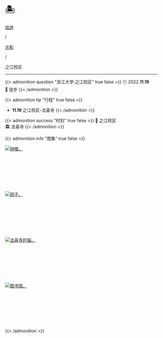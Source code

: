 # 🏝️


<div class="nav-tab">
  <a href="../../../cages"><p class="not">拾迹</p></a><p class="not">/</p>
  <a href="../../moment"><p class="not">光影</p></a>
  <p class="now">/</p><p class="now">之江校区</p>
</div>

---

{{< admonition question "浙江大学·之江校区" true false >}}
🕙 2022.**11.19**<br>
📝 徒步
{{< /admonition >}}

{{< admonition tip "行程" true false >}}
- **11.19** 之江校区-法喜寺
{{< /admonition >}}

{{< admonition success "时刻" true false >}}
🏫 之江校区<br>
🏛️ 法喜寺
{{< /admonition >}}

{{< admonition info "图集" true false >}}
<div class="group-picture">
  <div class="group-picture-cover">
    <a class="lightgallery" href="https://pic.imgdb.cn/item/654e2f73c458853aef90790f.webp" title="钟楼。" data-thumbnail="https://pic.imgdb.cn/item/654e2f73c458853aef90790f.webp">
    <img loading="lazy" src="https://pic.imgdb.cn/item/654e2f73c458853aef90790f.webp" sizes="auto" alt="钟楼。"></a>
  </div>
  <div class="group-picture-cover">
    <a class="lightgallery" href="https://pic.imgdb.cn/item/654e2f7bc458853aef909dd1.webp" title="鸽子。" data-thumbnail="https://pic.imgdb.cn/item/654e2f7bc458853aef909dd1.webp">
    <img loading="lazy" src="https://pic.imgdb.cn/item/654e2f7bc458853aef909dd1.webp" sizes="auto" alt="鸽子。"></a>
  </div>
</div>
<div class="group-picture">
  <div class="group-picture-cover">
    <a class="lightgallery" href="https://pic.imgdb.cn/item/654e2f7ec458853aef90af3e.webp" title="法喜寺的猫。" data-thumbnail="https://pic.imgdb.cn/item/654e2f7ec458853aef90af3e.webp">
    <img loading="lazy" src="https://pic.imgdb.cn/item/654e2f7ec458853aef90af3e.webp" sizes="auto" alt="法喜寺的猫。"></a>
  </div>
  <div class="group-picture-cover">
    <a class="lightgallery" href="https://pic.imgdb.cn/item/654e2f81c458853aef90bcaa.webp" title="图书馆。" data-thumbnail="https://pic.imgdb.cn/item/654e2f81c458853aef90bcaa.webp">
    <img loading="lazy" src="https://pic.imgdb.cn/item/654e2f81c458853aef90bcaa.webp" sizes="auto" alt="图书馆。"></a>
  </div>
</div>
{{< /admonition >}}
